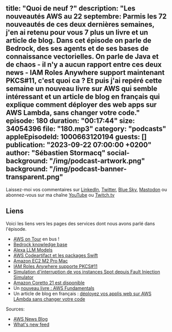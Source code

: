 title: "Quoi de neuf ?"
description: "Les nouveautés AWS au 22 septembre: Parmis les 72 nouveautés de ces deux dernières semaines, j'en ai retenu pour vous 7 plus un livre et un article de blog. Dans cet épisode on parle de Bedrock, des ses agents et de ses bases de connaissance vectorielles. On parle de Java et de chaos - il n'y a aucun rapport entre ces deux news - IAM Roles Anywhere support maintenant PKCS#11, c'est quoi ca ? Et puis j'ai repéré cette semaine un nouveau livre sur AWS qui semble intéressant et un article de blog en français qui explique comment déployer des web apps sur AWS Lambda, sans changer votre code."
episode: 180
duration: "00:17:44"
size: 34054396
file: "180.mp3"
category: "podcasts"
appleEpisodeId: 1000663120194
guests: []
publication: "2023-09-22 07:00:00 +0200"
author: "Sébastien Stormacq"
social-background: "/img/podcast-artwork.png"
background: "/img/podcast-banner-transparent.png"
---

Laissez-moi vos commentaires sur [LinkedIn](https://www.linkedin.com/in/sebastienstormacq/), [Twitter](https://twitter.com/sebsto), [Blue Sky](https://bsky.app/profile/sebsto.bsky.social), [Mastodon](https://awscommunity.social/@sebsto) ou abonnez-vous sur ma chaîne [YouTube](https://www.youtube.com/sebsto) ou [Twitch.tv](https://www.twitch.tv/sebAWS)

## Liens

Voici les liens vers les pages des services dont nous avons parlé dans l'épisode.

- [AWS on Tour](https://awsontour.splashthat.com/) en bus !
- [Bedrock knowledge base](https://aws.amazon.com/blogs/aws/preview-connect-foundation-models-to-your-company-data-sources-with-agents-for-amazon-bedrock/)
- [Alexa LLM Models](https://developer.amazon.com/en-US/blogs/alexa/alexa-skills-kit/2023/09/alexa-llm-fall-devices-services-sep-2023)
- [AWS Codeartifact et les packages Swift](https://aws.amazon.com/blogs/aws/new-add-your-swift-packages-to-aws-codeartifact/)
- [Amazon EC2 M2 Pro Mac](https://aws.amazon.com/blogs/aws/new-amazon-ec2-m2-pro-mac-instances-built-on-apple-silicon-m2-pro-mac-mini-computers/)
- [IAM Roles Anywhere supporte PKCS#11](https://aws.amazon.com/about-aws/whats-new/2023/09/iam-roles-anywhere-credential-helper-pkcs-11-modules/)
- [Simulation d'interruption de vos instances Spot depuis Fault Injection Simulator](https://aws.amazon.com/about-aws/whats-new/2023/09/simulate-interruptions-spot-fleet-amazon-ec2-console/)
- [Amazon Coretto 21 est disponible](https://aws.amazon.com/about-aws/whats-new/2023/09/amazon-corretto-21-generally-available/)
- Un [nouveau livre : AWS Fundamentals](https://awsfundamentals.com/)
- Un article de blog en français : [déployez vos applis web sur AWS LAmbda sans changer votre code](https://aws.amazon.com/fr/blogs/france/deployez-vos-applications-web-sur-des-fonctions-serverless/)

Sources: 

- [AWS News Blog](https://aws.amazon.com/blogs/aws/)
- [What's new feed](https://aws.amazon.com/about-aws/whats-new/2023/)
